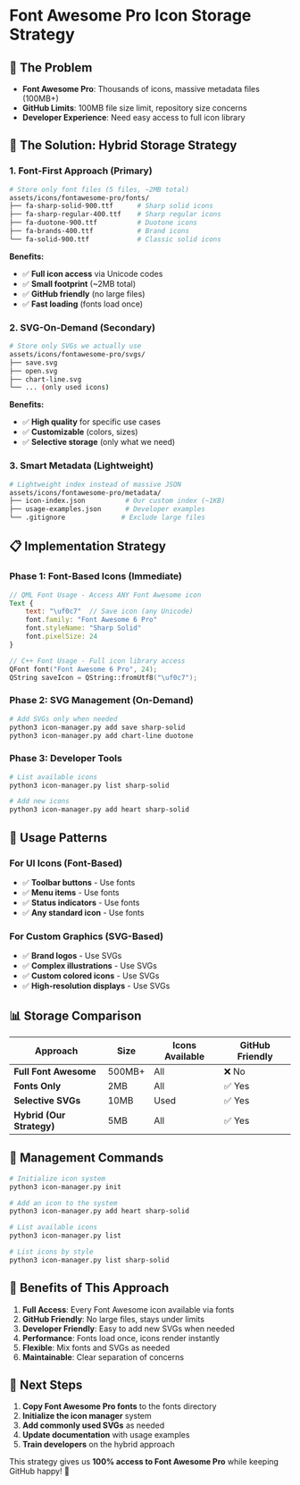 # Font Awesome Pro Icon Storage Strategy

## 🎯 The Problem
- **Font Awesome Pro**: Thousands of icons, massive metadata files (100MB+)
- **GitHub Limits**: 100MB file size limit, repository size concerns
- **Developer Experience**: Need easy access to full icon library

## 🚀 The Solution: Hybrid Storage Strategy

### **1. Font-First Approach (Primary)**
```bash
# Store only font files (5 files, ~2MB total)
assets/icons/fontawesome-pro/fonts/
├── fa-sharp-solid-900.ttf      # Sharp solid icons
├── fa-sharp-regular-400.ttf    # Sharp regular icons
├── fa-duotone-900.ttf          # Duotone icons
├── fa-brands-400.ttf           # Brand icons
└── fa-solid-900.ttf            # Classic solid icons
```

**Benefits:**
- ✅ **Full icon access** via Unicode codes
- ✅ **Small footprint** (~2MB total)
- ✅ **GitHub friendly** (no large files)
- ✅ **Fast loading** (fonts load once)

### **2. SVG-On-Demand (Secondary)**
```bash
# Store only SVGs we actually use
assets/icons/fontawesome-pro/svgs/
├── save.svg
├── open.svg
├── chart-line.svg
└── ... (only used icons)
```

**Benefits:**
- ✅ **High quality** for specific use cases
- ✅ **Customizable** (colors, sizes)
- ✅ **Selective storage** (only what we need)

### **3. Smart Metadata (Lightweight)**
```bash
# Lightweight index instead of massive JSON
assets/icons/fontawesome-pro/metadata/
├── icon-index.json          # Our custom index (~1KB)
├── usage-examples.json      # Developer examples
└── .gitignore              # Exclude large files
```

## 📋 Implementation Strategy

### **Phase 1: Font-Based Icons (Immediate)**
```qml
// QML Font Usage - Access ANY Font Awesome icon
Text {
    text: "\uf0c7"  // Save icon (any Unicode)
    font.family: "Font Awesome 6 Pro"
    font.styleName: "Sharp Solid"
    font.pixelSize: 24
}
```

```cpp
// C++ Font Usage - Full icon library access
QFont font("Font Awesome 6 Pro", 24);
QString saveIcon = QString::fromUtf8("\uf0c7");
```

### **Phase 2: SVG Management (On-Demand)**
```bash
# Add SVGs only when needed
python3 icon-manager.py add save sharp-solid
python3 icon-manager.py add chart-line duotone
```

### **Phase 3: Developer Tools**
```bash
# List available icons
python3 icon-manager.py list sharp-solid

# Add new icons
python3 icon-manager.py add heart sharp-solid
```

## 🎨 Usage Patterns

### **For UI Icons (Font-Based)**
- ✅ **Toolbar buttons** - Use fonts
- ✅ **Menu items** - Use fonts  
- ✅ **Status indicators** - Use fonts
- ✅ **Any standard icon** - Use fonts

### **For Custom Graphics (SVG-Based)**
- ✅ **Brand logos** - Use SVGs
- ✅ **Complex illustrations** - Use SVGs
- ✅ **Custom colored icons** - Use SVGs
- ✅ **High-resolution displays** - Use SVGs

## 📊 Storage Comparison

| Approach | Size | Icons Available | GitHub Friendly |
|----------|------|-----------------|-----------------|
| **Full Font Awesome** | 500MB+ | All | ❌ No |
| **Fonts Only** | 2MB | All | ✅ Yes |
| **Selective SVGs** | 10MB | Used | ✅ Yes |
| **Hybrid (Our Strategy)** | 5MB | All | ✅ Yes |

## 🔧 Management Commands

```bash
# Initialize icon system
python3 icon-manager.py init

# Add an icon to the system
python3 icon-manager.py add heart sharp-solid

# List available icons
python3 icon-manager.py list

# List icons by style
python3 icon-manager.py list sharp-solid
```

## 🎯 Benefits of This Approach

1. **Full Access**: Every Font Awesome icon available via fonts
2. **GitHub Friendly**: No large files, stays under limits
3. **Developer Friendly**: Easy to add new SVGs when needed
4. **Performance**: Fonts load once, icons render instantly
5. **Flexible**: Mix fonts and SVGs as needed
6. **Maintainable**: Clear separation of concerns

## 🚀 Next Steps

1. **Copy Font Awesome Pro fonts** to the fonts directory
2. **Initialize the icon manager** system
3. **Add commonly used SVGs** as needed
4. **Update documentation** with usage examples
5. **Train developers** on the hybrid approach

This strategy gives us **100% access to Font Awesome Pro** while keeping GitHub happy! 🎉

